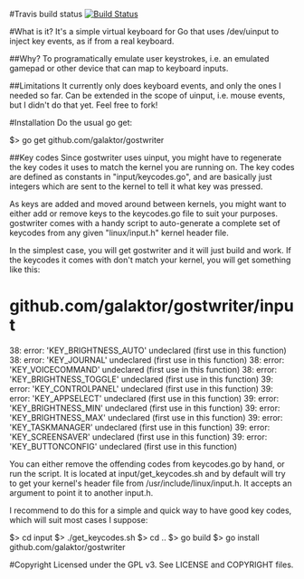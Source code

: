 #Travis build status
[![Build Status](https://travis-ci.org/galaktor/gostwriter.svg)](https://travis-ci.org/galaktor/gostwriter)

#What is it?
It's a simple virtual keyboard for Go that uses /dev/uinput to inject key events, as if from a real keyboard.

##Why?
To programatically emulate user keystrokes, i.e. an emulated gamepad or other device that can map to keyboard inputs.

##Limitations
It currently only does keyboard events, and only the ones I needed so far. Can be extended in the scope of uinput, i.e. mouse events, but I didn't do that yet. Feel free to fork!

#Installation
Do the usual go get:

$> go get github.com/galaktor/gostwriter

##Key codes
Since gostwriter uses uinput, you might have to regenerate the key codes it uses to match the kernel you are running on. The key codes are defined as constants in "input/keycodes.go", and are basically just integers which are sent to the kernel to tell it what key was pressed.

As keys are added and moved around between kernels, you might want to either add or remove keys to the keycodes.go file to suit your purposes. gostwriter comes with a handy script to auto-generate a complete set of keycodes from any given "linux/input.h" kernel header file.

In the simplest case, you will get gostwriter and it will just build and work. If the keycodes it comes with don't match your kernel, you will get something like this:

# github.com/galaktor/gostwriter/input
38: error: 'KEY_BRIGHTNESS_AUTO' undeclared (first use in this function)
38: error: 'KEY_JOURNAL' undeclared (first use in this function)
38: error: 'KEY_VOICECOMMAND' undeclared (first use in this function)
38: error: 'KEY_BRIGHTNESS_TOGGLE' undeclared (first use in this function)
39: error: 'KEY_CONTROLPANEL' undeclared (first use in this function)
39: error: 'KEY_APPSELECT' undeclared (first use in this function)
39: error: 'KEY_BRIGHTNESS_MIN' undeclared (first use in this function)
39: error: 'KEY_BRIGHTNESS_MAX' undeclared (first use in this function)
39: error: 'KEY_TASKMANAGER' undeclared (first use in this function)
39: error: 'KEY_SCREENSAVER' undeclared (first use in this function)
39: error: 'KEY_BUTTONCONFIG' undeclared (first use in this function)

You can either remove the offending codes from keycodes.go by hand, or run the script. It is located at input/get_keycodes.sh and by default will try to get your kernel's header file from /usr/include/linux/input.h. It accepts an argument to point it to another input.h.

I recommend to do this for a simple and quick way to have good key codes, which will suit most cases I suppose:

$> cd input
$> ./get_keycodes.sh
$> cd ..
$> go build
$> go install github.com/galaktor/gostwriter

#Copyright
Licensed under the GPL v3. See LICENSE and COPYRIGHT files.